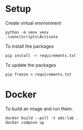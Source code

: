 # Setup

Create virtual environment
```
python -m venv venv
.\venv\Scripts\Activate
```

To install the packages
```
pip install -r requirements.txt
```

To update the packages
```
pip freeze > requirements.txt
```
# Docker 

To build an image and run them.
```
docker build --pull -t ads:lab .
docker compose up
```

